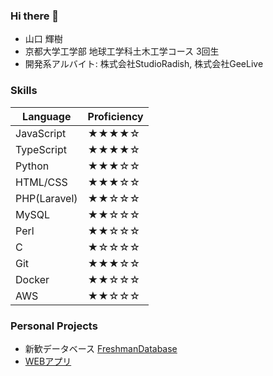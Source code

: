 ### Hi there 👋

<!--
**HLHHS11/HLHHS11** is a ✨ _special_ ✨ repository because its `README.md` (this file) appears on your GitHub profile.

Here are some ideas to get you started:

- 🔭 I’m currently working on ...
- 🌱 I’m currently learning ...
- 👯 I’m looking to collaborate on ...
- 🤔 I’m looking for help with ...
- 💬 Ask me about ...
- 📫 How to reach me: ...
- 😄 Pronouns: ...
- ⚡ Fun fact: ...
-->

- 山口 輝樹
- 京都大学工学部 地球工学科土木工学コース 3回生
- 開発系アルバイト: 株式会社StudioRadish, 株式会社GeeLive

### Skills
| Language      | Proficiency |
| ------------- | ----------- |
| JavaScript    | ★★★★☆     |
| TypeScript    | ★★★★☆     |
| Python        | ★★★☆☆     |
| HTML/CSS      | ★★★☆☆     |
| PHP(Laravel)  | ★★☆☆☆     |
| MySQL         | ★★☆☆☆     |
| Perl          | ★★☆☆☆     |
| C             | ★☆☆☆☆     |
| Git           | ★★★☆☆     |
| Docker        | ★★☆☆☆     |
| AWS           | ★★☆☆☆     |

### Personal Projects
- 新歓データベース [FreshmanDatabase](https://github.com/HLHHS11/FreshmanDatabase)
- [WEBアプリ](https://hlhhs11.github.io/FreshmanDatabase/)
